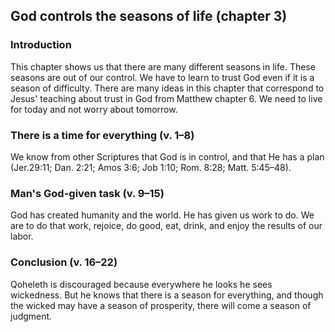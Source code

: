## God controls the seasons of life (chapter 3)

### Introduction

This chapter shows us that there are many different seasons in life. These seasons are out of our control. We have to learn to trust God even if it is a season of difficulty. There are many ideas in this chapter that correspond to Jesus' teaching about trust in God from Matthew chapter 6. We need to live for today and not worry about tomorrow.

### There is a time for everything (v. 1–8)

We know from other Scriptures that God is in control, and that He has a plan (Jer.29:11; Dan. 2:21; Amos 3:6; Job 1:10; Rom. 8:28; Matt. 5:45–48).

### Man's God-given task (v. 9–15)

God has created humanity and the world. He has given us work to do. We are to do that work, rejoice, do good, eat, drink, and enjoy the results of our labor.

### Conclusion (v. 16–22)

Qoheleth is discouraged because everywhere he looks he sees wickedness. But he knows that there is a season for everything, and though the wicked may have a season of prosperity, there will come a season of judgment.

